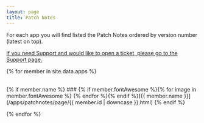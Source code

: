 ```yaml
---
layout: page
title: Patch Notes
---
```


For each app you will find listed the Patch Notes ordered by version number (latest on top). 

[If you need Support and would like to open a ticket, please go to the Support page.](/support)

{% for member in site.data.apps %}

<br>
{% if member.name %}
### {% if member.fontAwesome %}{% for image in member.fontAwesome %}<i class="fa fa-{{ image }}"></i> {% endfor %}{% endif %}[{{ member.name }}](/apps/patchnotes/page/{{ member.id | downcase }}.html)      
{% endif %}


{% endfor %}
